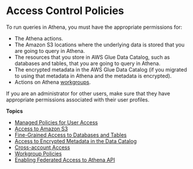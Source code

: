 # Access Control Policies<a name="access"></a>

To run queries in Athena, you must have the appropriate permissions for:
+ The Athena actions\.
+ The Amazon S3 locations where the underlying data is stored that you are going to query in Athena\. 
+ The resources that you store in AWS Glue Data Catalog, such as databases and tables, that you are going to query in Athena\. 
+ The encrypted metadata in the AWS Glue Data Catalog \(if you migrated to using that metadata in Athena and the metadata is encrypted\)\. 
+ Actions on Athena [workgroups](workgroups.md)\.

If you are an administrator for other users, make sure that they have appropriate permissions associated with their user profiles\.

**Topics**
+ [Managed Policies for User Access](managed-policies.md)
+ [Access to Amazon S3](s3-permissions.md)
+ [Fine\-Grained Access to Databases and Tables](fine-grained-access-to-glue-resources.md)
+ [Access to Encrypted Metadata in the Data Catalog](access-encrypted-data-glue-data-catalog.md)
+ [Cross\-account Access](cross-account-permissions.md)
+ [Workgroup Policies](workgroups-access.md)
+ [Enabling Federated Access to Athena API](access-federation-saml.md)
